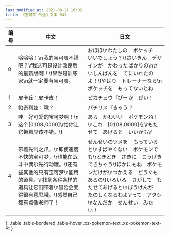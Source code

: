 ```yaml
---
last_modified_at: 2021-08-21 16:02
title: 《宝可梦 白金》文本 041
---
```

| 编号 | 中文 | 日文 |
| ---- | ---- | ---- |
| 0 | 哈哈哈！\n我的宝可表不错吧？\f我这可是设计改良后的最新版啊！\f果然是训练家\n就一定要有宝可表。 | おほほ\nわたしの　ポケッチ　いいでしょう？\fさいきん　デザインが　かわったばかりの\nさいしんばんを　てにいれたのよ！\fやはり　トレーナーなら\nポケッチを　もってないとね |
| 1 | 皮卡丘：皮卡皮！ | ピカチュウ『ぴーか　ぴい！ |
| 2 | 帕奇利兹：啾？ | パチリス『きゃう？ |
| 3 | 哇　好可爱的宝可梦啊！\n这个[0108,0000]\r给你让它带着应该不错。\f | あら　かわいい　ポケモンね！\nこれ　[0108,0000]を\rもたせて　あげると　いいかも\f |
| 4 | 带着先制之爪，\n即使速度不快的宝可梦，\r也能在战斗中偶尔先行动哦。\f还有些其他的只有宝可梦\n能用的道具。\f找到各种各样的道具让它们带着\n冒险会变得很有意思哦。\f感觉自己都有点像老师了！ | せんせいのツメを　もっていると\nすばやくない　ポケモンでも\rときどき　さきに　こうげきできちゃう\fほかにもね　ポケモンだけが\nつかえる　どうぐも　あるの\fいろいろ　さがして　もたせてあげると\nぼうけんが　たのしくなるわよ\fって　アタシ\nなんだか　せんせい　みたい！ |
{: .table .table-bordered .table-hover .xz-pokemon-text .xz-pokemon-text-Pt }